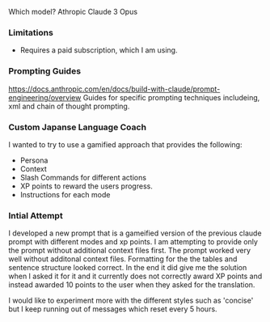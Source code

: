 Which model?
Athropic Claude 3 Opus 

### Limitations
- Requires a paid subscription, which I am using. 

### Prompting Guides 
https://docs.anthropic.com/en/docs/build-with-claude/prompt-engineering/overview 
Guides for specific prompting techniques includeing, xml and chain of thought prompting.


### Custom Japanse Language Coach 
I wanted to try to use a gamified approach that provides the following:
- Persona 
- Context
- Slash Commands for different actions 
- XP points to reward the users progress. 
- Instructions for each mode 

### Intial Attempt
I developed a new prompt that is a gameified version of the previous claude prompt with different modes and xp points. 
I am attempting to provide only the prompt without additional context files first.
The prompt worked very well without additonal context files.
Formatting for the the tables and sentence structure looked correct. 
In the end it did give me the solution when I asked it for it and it currently does not correctly award XP points and instead awarded 10 points to the user when they asked for the translation. 

I would like to experiment more with the different styles such as 'concise' but I keep running out of messages which reset every 5 hours.

